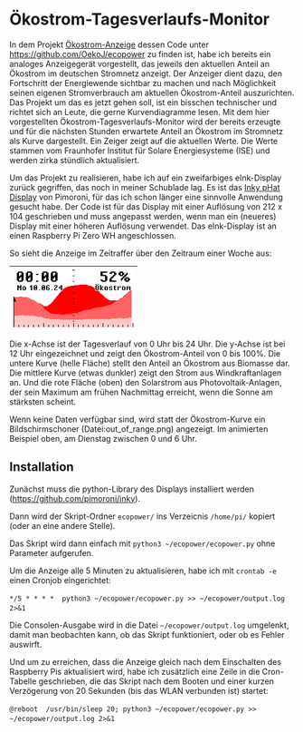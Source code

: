 # Ökostrom-Tagesverlaufs-Monitor

In dem Projekt [Ökostrom-Anzeige](https://ecomakerspace.de/oekostrom/) dessen Code unter https://github.com/OekoJ/ecopower zu finden ist, habe ich bereits ein analoges Anzeigegerät vorgestellt, das jeweils den aktuellen Anteil an Ökostrom im deutschen Stromnetz anzeigt. Der Anzeiger dient dazu, den Fortschritt der Energiewende sichtbar zu machen und nach Möglichkeit seinen eigenen Stromverbrauch am aktuellen Ökostrom-Anteil auszurichten. Das Projekt um das es jetzt gehen soll, ist ein bisschen technischer und richtet sich an Leute, die gerne Kurvendiagramme lesen. Mit dem hier vorgestellten Ökostrom-Tagesverlaufs-Monitor wird der bereits erzeugte und für die nächsten Stunden erwartete Anteil an Ökostrom im Stromnetz als Kurve dargestellt. Ein Zeiger zeigt auf die aktuellen Werte. Die Werte stammen vom Fraunhofer Institut für Solare Energiesysteme (ISE) und werden zirka stündlich aktualisiert.

Um das Projekt zu realisieren, habe ich auf ein zweifarbiges eInk-Display zurück gegriffen, das noch in meiner Schublade lag. Es ist das [Inky pHat Display](http://pimoroni.com/inkyphat) von Pimoroni, für das ich schon länger eine sinnvolle Anwendung gesucht habe. Der Code ist für das Display mit einer Auflösung von 212 x 104 geschrieben und muss angepasst werden, wenn man ein (neueres) Display mit einer höheren Auflösung verwendet. Das eInk-Display ist an einen Raspberry Pi Zero WH angeschlossen.

So sieht die Anzeige im Zeitraffer über den Zeitraum einer Woche aus:

| ![animated gif](ecopower-screenshots-animated.gif "Ökostrom-Monitor") |
|-|

Die x-Achse ist der Tagesverlauf von 0 Uhr bis 24 Uhr. Die y-Achse ist bei 12 Uhr eingezeichnet und zeigt den Ökostrom-Anteil von 0 bis 100%. Die untere Kurve (helle Fläche) stellt den Anteil an Ökostrom aus Biomasse dar. Die mittlere Kurve (etwas dunkler) zeigt den Strom aus Windkraftanlagen an. Und die rote Fläche (oben) den Solarstrom aus Photovoltaik-Anlagen, der sein Maximum am frühen Nachmittag erreicht, wenn die Sonne am stärksten scheint.

Wenn keine Daten verfügbar sind, wird statt der Ökostrom-Kurve ein Bildschirmschoner (Datei:out_of_range.png) angezeigt. Im animierten Beispiel oben, am Dienstag zwischen 0 und 6 Uhr.

## Installation

Zunächst muss die python-Library des Displays installiert werden (https://github.com/pimoroni/inky).

Dann wird der Skript-Ordner `ecopower/` ins Verzeicnis `/home/pi/` kopiert (oder an eine andere Stelle).

Das Skript wird dann einfach mit `python3 ~/ecopower/ecopower.py` ohne Parameter aufgerufen.

Um die Anzeige alle 5 Minuten zu aktualisieren, habe ich mit `crontab -e` einen Cronjob eingerichtet:

`*/5 * * * *  python3 ~/ecopower/ecopower.py >> ~/ecopower/output.log 2>&1`

Die Consolen-Ausgabe wird in die Datei `~/ecopower/output.log` umgelenkt, damit man beobachten kann, ob das Skript funktioniert, oder ob es Fehler auswirft. 

Und um zu erreichen, dass die Anzeige gleich nach dem Einschalten des Raspberry Pis aktualisiert wird, habe ich zusätzlich eine Zeile in die Cron-Tabelle geschrieben, die das Skript nach dem Booten und einer kurzen Verzögerung von 20 Sekunden (bis das WLAN verbunden ist) startet:

`@reboot  /usr/bin/sleep 20; python3 ~/ecopower/ecopower.py >> ~/ecopower/output.log 2>&1`
